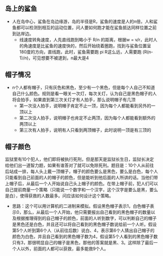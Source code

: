 ## 岛上的鲨鱼

- 人在岛中心，鲨鱼在岛边缘游，岛的半径是R，鲨鱼的速度是人的n倍，人和鲨鱼都可以检测到相互的运动位置，问人要如何跑才能在鲨鱼抵达同样位置之前到达岸边。
  - 线速度转角速度，人先直线跑到略小于 R/n 的距离，根据w = v/r，此时人的角速度是比鲨鱼的速度快的，然后开始绕着圈跑，找到与鲨鱼位置呈180度的方向，直线跑，此时，鲨鱼需要跑 pi R这么远，人需要跑 (R(n-1)/n)，可见想要不被逮到，n最大是4

## 帽子情况

- n个人都有帽子，只有灰色和黑色，至少有一个黑色，但是每个人自己不知道自己什么颜色。规则是看一眼关一次灯，每次关灯，认为自己是黑色帽子的人将会拍手，如果直到第三次关灯才有人拍手，那么说明帽子有几顶
  - 第一次没人拍手，说明帽子肯定不止一顶，因为每个人都能看到另外的一顶以上
  - 第二次没人拍手，说明帽子也肯定不止两顶，因为每个人都能看到额外的两顶以上
  - 第三次有人拍手，说明有人只看到两顶帽子，此时说明一顶是有三顶的

## 帽子颜色

监狱里有10个犯人，他们即将被执行死刑，但是那天是监狱长生日，监狱长决定给他们出一道智力题，如果有谁答对了就可以免除死刑。题目是：10个人从前往后站成一排，每人头上戴一顶帽子，帽子的颜色要么是黑色，要么是白色，每个人只能看到自己前面的人的帽子的颜色，但是能听到他后面的人所讲的话。当他们带上帽子后，从最后一个人开始说自己头上帽子的颜色。在带上帽子前，犯人们可以自己提前商量一个策略（只能说一个数字和一个汉字，这个汉字是要么是黑，要么是白），使得获救的人数最多。问应该如何设计这个策略。



-  思路：这个可以用计算机的二进制来模拟。假设黑色帽子表示1，白色帽子表示0，那么，从最后一个人开始，他只需要报出自己看到的黑色帽子的数量以及根据推理得到的自己帽子的颜色，前面的人听到数字，可以判断自己的帽子是黑色还是白色，并且还可以将自己看到的黑色帽子数说给前一个人听。假设第5个人听到第6个人（从前往后数）说白、4，表示第6个人猜出自己帽子的颜色为白色，并且自己看到的黑色帽子数为4，假设第5个人看到的黑色帽子数只有3，那很明显自己的帽子是黑色，那他的答案就是黑、3。这样除了最后一个人以外，前面的人都可以获救，最多能救9个人。

 